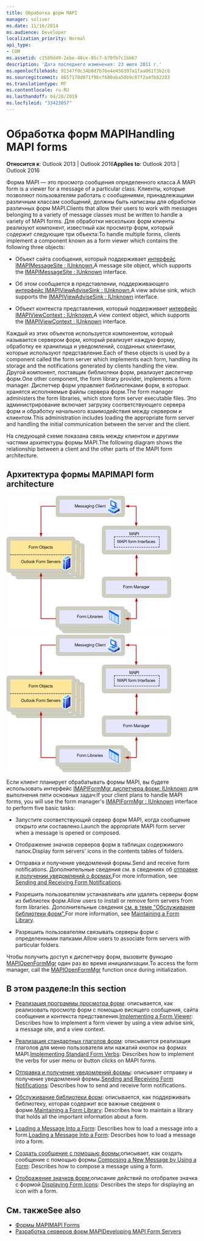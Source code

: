 ```yaml
---
title: Обработка форм MAPI
manager: soliver
ms.date: 11/16/2014
ms.audience: Developer
localization_priority: Normal
api_type:
- COM
ms.assetid: c1589d49-2ebe-48ce-85c7-b70fb7c1bb67
description: 'Дата последнего изменения: 23 июля 2011 г.'
ms.openlocfilehash: 91347f0c34b8d7b76e4e456397a1faa061f3b2c6
ms.sourcegitcommit: 8657170d071f9bcf680aba50b9c07f2a4fb82283
ms.translationtype: MT
ms.contentlocale: ru-RU
ms.lasthandoff: 04/28/2019
ms.locfileid: "33423057"
---
```

# <a name="handling-mapi-forms"></a><span data-ttu-id="586bb-103">Обработка форм MAPI</span><span class="sxs-lookup"><span data-stu-id="586bb-103">Handling MAPI forms</span></span>

<span data-ttu-id="586bb-104">**Относится к**: Outlook 2013 | Outlook 2016</span><span class="sxs-lookup"><span data-stu-id="586bb-104">**Applies to**: Outlook 2013 | Outlook 2016</span></span> 
  
<span data-ttu-id="586bb-105">Форма MAPI — это просмотр сообщения определенного класса.</span><span class="sxs-lookup"><span data-stu-id="586bb-105">A MAPI form is a viewer for a message of a particular class.</span></span> <span data-ttu-id="586bb-106">Клиенты, которые позволяют пользователям работать с сообщениями, принадлежащими различным классам сообщений, должны быть написаны для обработки различных форм MAPI.</span><span class="sxs-lookup"><span data-stu-id="586bb-106">Clients that allow their users to work with messages belonging to a variety of message classes must be written to handle a variety of MAPI forms.</span></span> <span data-ttu-id="586bb-107">Для обработки нескольких форм клиенты реализуют компонент, известный как просмотр форм, который содержит следующие три объекта:</span><span class="sxs-lookup"><span data-stu-id="586bb-107">To handle multiple forms, clients implement a component known as a form viewer which contains the following three objects:</span></span>
  
- <span data-ttu-id="586bb-108">Объект сайта сообщения, который поддерживает [интерфейс IMAPIMessageSite : IUnknown.](imapimessagesiteiunknown.md)</span><span class="sxs-lookup"><span data-stu-id="586bb-108">A message site object, which supports the [IMAPIMessageSite : IUnknown](imapimessagesiteiunknown.md) interface.</span></span> 
    
- <span data-ttu-id="586bb-109">Об этом сообщается в представлении, поддерживающего [интерфейс IMAPIViewAdviseSink : IUnknown.](imapiviewadvisesinkiunknown.md)</span><span class="sxs-lookup"><span data-stu-id="586bb-109">A view advise sink, which supports the [IMAPIViewAdviseSink : IUnknown](imapiviewadvisesinkiunknown.md) interface.</span></span> 
    
- <span data-ttu-id="586bb-110">Объект контекста представления, который поддерживает [интерфейс IMAPIViewContext : IUnknown.](imapiviewcontextiunknown.md)</span><span class="sxs-lookup"><span data-stu-id="586bb-110">A view context object, which supports the [IMAPIViewContext : IUnknown](imapiviewcontextiunknown.md) interface.</span></span> 
    
<span data-ttu-id="586bb-111">Каждый из этих объектов используется компонентом, который называется сервером форм, который реализует каждую форму, обработку ее хранилища и уведомлений, созданных клиентами, которые используют представление.</span><span class="sxs-lookup"><span data-stu-id="586bb-111">Each of these objects is used by a component called the form server which implements each form, handling its storage and the notifications generated by clients handling the view.</span></span> <span data-ttu-id="586bb-112">Другой компонент, поставщик библиотеки форм, реализует диспетчер форм.</span><span class="sxs-lookup"><span data-stu-id="586bb-112">One other component, the form library provider, implements a form manager.</span></span> <span data-ttu-id="586bb-113">Диспетчер форм управляет библиотеками форм, в которых хранятся исполняемые файлы сервера форм.</span><span class="sxs-lookup"><span data-stu-id="586bb-113">The form manager administers the form libraries, which store form server executable files.</span></span> <span data-ttu-id="586bb-114">Это администрирование включает загрузку соответствующего сервера форм и обработку начального взаимодействия между сервером и клиентом.</span><span class="sxs-lookup"><span data-stu-id="586bb-114">This administration includes loading the appropriate form server and handling the initial communication between the server and the client.</span></span>
  
<span data-ttu-id="586bb-115">На следующей схеме показана связь между клиентом и другими частями архитектуры формы MAPI.</span><span class="sxs-lookup"><span data-stu-id="586bb-115">The following diagram shows the relationship between a client and the other parts of the MAPI form architecture.</span></span>
  
## <a name="mapi-form-architecture"></a><span data-ttu-id="586bb-116">Архитектура формы MAPI</span><span class="sxs-lookup"><span data-stu-id="586bb-116">MAPI form architecture</span></span>
  
<span data-ttu-id="586bb-117">![Архитектура форм MAPI](media/forms01.gif "")</span><span class="sxs-lookup"><span data-stu-id="586bb-117">![MAPI form architecture](media/forms01.gif "MAPI form architecture")</span></span>
  
<span data-ttu-id="586bb-118">Если клиент планирует обрабатывать формы MAPI, вы будете использовать интерфейс [IMAPIFormMgr диспетчера форм: IUnknown](imapiformmgriunknown.md) для выполнения пяти основных задач:</span><span class="sxs-lookup"><span data-stu-id="586bb-118">If your client plans to handle MAPI forms, you will use the form manager's [IMAPIFormMgr : IUnknown](imapiformmgriunknown.md) interface to perform five basic tasks:</span></span> 
  
- <span data-ttu-id="586bb-119">Запустите соответствующий сервер форм MAPI, когда сообщение открыто или составлено.</span><span class="sxs-lookup"><span data-stu-id="586bb-119">Launch the appropriate MAPI form server when a message is opened or composed.</span></span>
    
- <span data-ttu-id="586bb-120">Отображение значков серверов форм в таблицах содержимого папок.</span><span class="sxs-lookup"><span data-stu-id="586bb-120">Display form servers' icons in the contents tables of folders.</span></span>
    
- <span data-ttu-id="586bb-121">Отправка и получение уведомлений формы.</span><span class="sxs-lookup"><span data-stu-id="586bb-121">Send and receive form notifications.</span></span> <span data-ttu-id="586bb-122">Дополнительные сведения см. в сведениях об [отправке и получении уведомлений о формах.](sending-and-receiving-form-notifications.md)</span><span class="sxs-lookup"><span data-stu-id="586bb-122">For more information, see [Sending and Receiving Form Notifications](sending-and-receiving-form-notifications.md).</span></span>
    
- <span data-ttu-id="586bb-123">Разрешить пользователям устанавливать или удалять серверы форм из библиотек форм.</span><span class="sxs-lookup"><span data-stu-id="586bb-123">Allow users to install or remove form servers from form libraries.</span></span> <span data-ttu-id="586bb-124">Дополнительные сведения [см. в теме "Обслуживание библиотеки форм".](maintaining-a-form-library.md)</span><span class="sxs-lookup"><span data-stu-id="586bb-124">For more information, see [Maintaining a Form Library](maintaining-a-form-library.md).</span></span>
    
- <span data-ttu-id="586bb-125">Разрешить пользователям связывать серверы форм с определенными папками.</span><span class="sxs-lookup"><span data-stu-id="586bb-125">Allow users to associate form servers with particular folders.</span></span>
    
<span data-ttu-id="586bb-126">Чтобы получить доступ к диспетчеру форм, вызовите функцию [MAPIOpenFormMgr](mapiopenformmgr.md) один раз во время инициализации.</span><span class="sxs-lookup"><span data-stu-id="586bb-126">To access the form manager, call the [MAPIOpenFormMgr](mapiopenformmgr.md) function once during initialization.</span></span> 
  
## <a name="in-this-section"></a><span data-ttu-id="586bb-127">В этом разделе:</span><span class="sxs-lookup"><span data-stu-id="586bb-127">In this section</span></span>

- <span data-ttu-id="586bb-128">[Реализация программы просмотра форм](implementing-a-form-viewer.md): описывается, как реализовать просмотр форм с помощью висящего сообщения, сайта сообщения и контекста представления.</span><span class="sxs-lookup"><span data-stu-id="586bb-128">[Implementing a Form Viewer](implementing-a-form-viewer.md): Describes how to implement a form viewer by using a view advise sink, a message site, and a view context.</span></span>
    
- <span data-ttu-id="586bb-129">[Реализация стандартных глаголов форм](implementing-standard-form-verbs.md): описывается реализация глаголов для меню пользователя или нажатий кнопок на формах MAPI.</span><span class="sxs-lookup"><span data-stu-id="586bb-129">[Implementing Standard Form Verbs](implementing-standard-form-verbs.md): Describes how to implement the verbs for user menu or button clicks on MAPI forms.</span></span>
    
- <span data-ttu-id="586bb-130">[Отправка и получение уведомлений формы](sending-and-receiving-form-notifications.md): описывает отправку и получение уведомлений формы.</span><span class="sxs-lookup"><span data-stu-id="586bb-130">[Sending and Receiving Form Notifications](sending-and-receiving-form-notifications.md): Describes how to send and receive form notifications.</span></span>
    
- <span data-ttu-id="586bb-131">[Обслуживание библиотеки форм](maintaining-a-form-library.md): описывается, как поддерживать библиотеку, которая содержит все важные сведения о форме.</span><span class="sxs-lookup"><span data-stu-id="586bb-131">[Maintaining a Form Library](maintaining-a-form-library.md): Describes how to maintain a library that holds all the important information about a form.</span></span>
    
- <span data-ttu-id="586bb-132">[Loading a Message Into a Form](loading-a-message-into-a-form.md): Describes how to load a message into a form.</span><span class="sxs-lookup"><span data-stu-id="586bb-132">[Loading a Message Into a Form](loading-a-message-into-a-form.md): Describes how to load a message into a form.</span></span>
    
- <span data-ttu-id="586bb-133">[Создать сообщение с помощью формы:](composing-a-new-message-by-using-a-form.md)описывает, как создать сообщение с помощью формы.</span><span class="sxs-lookup"><span data-stu-id="586bb-133">[Composing a New Message by Using a Form](composing-a-new-message-by-using-a-form.md): Describes how to compose a message using a form.</span></span>
    
- <span data-ttu-id="586bb-134">[Отображение значков форм:](displaying-form-icons.md)описание действий по отобралке значка с формой.</span><span class="sxs-lookup"><span data-stu-id="586bb-134">[Displaying Form Icons](displaying-form-icons.md): Describes the steps for displaying an icon with a form.</span></span>
    
## <a name="see-also"></a><span data-ttu-id="586bb-135">См. также</span><span class="sxs-lookup"><span data-stu-id="586bb-135">See also</span></span>

- [<span data-ttu-id="586bb-136">Формы MAPI</span><span class="sxs-lookup"><span data-stu-id="586bb-136">MAPI Forms</span></span>](mapi-forms.md)
- [<span data-ttu-id="586bb-137">Разработка серверов форм MAPI</span><span class="sxs-lookup"><span data-stu-id="586bb-137">Developing MAPI Form Servers</span></span>](developing-mapi-form-servers.md)

